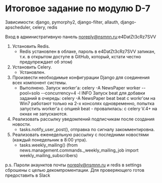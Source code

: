 Итоговое задание по модулю D-7
===============================

Зависимости: django, pymorphy2, django-filter, allauth, django-apscheduler, celery, redis

Вход в административную панель noreply@nsmnn.ru:e4DatZt3cRz7SVV


1. Установить Redis.
    - Redis установлен в облаке, пароль в e4DatZt3cRz7SVV запикан,
     т.к. в открытом доступе в GitHub, который, кстати честно предупреждает об этом)
2. Установить Celery.
    - Установлен.
3. Произвести необходимые конфигурации Django для соединения всех компонент системы.
    - Выполнено.
    Запуск worker'a: celery -A NewsPaper worker --pool=solo --concurrency=4 -l INFO
    Запуск beat для добавки заданий в очередь: celery -A NewsPaper beat
    beat c workr'oм на Win7 работают только на 2-х консолях одновременно, 
    попытка запустить worker'a с опцией beat - провалилась: с celery V.4+ на окнах не запускаются.
4. Реализовать рассылку уведомлений подписчикам после создания новости.
    - tasks.notify_user_post(), отправка по сигналу закомментировна.
5. Реализовать еженедельную рассылку с последними новостями (каждый понедельник в 8:00 утра). 
    - tasks.weekly_mailing()
        (from news.management.commands._weekly_mailing_job import weekly_mailing_subscribers)

p.s. Пароли акаунктов почты noreply@nsmnn.ru и redis в settings сброшены с целью декомпроментации. 
Для проверяющего готов предоставить в Slack